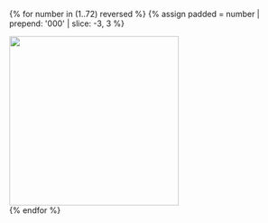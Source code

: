 <ul id="media" class="clearfix justified-gallery">

  {% for number in (1..72) reversed %}
    {% assign padded = number | prepend: '000' | slice: -3, 3 %}
      <div
        class="albumList"
        data-sub-html=""
        data-download-url="media/large/{{padded}}.jpg"
        data-src="media/large/{{padded}}.jpg"
        data-exthumbimage="media/thumbs/{{padded}}.jpg"
        data-filename="{{padded}}.jpg"
      >
        <a href="media/large/{{padded}}.jpg">
          <img src="media/small/{{padded}}.jpg" height="300" />
        </a>
      </div>
  {% endfor %}
</ul>
